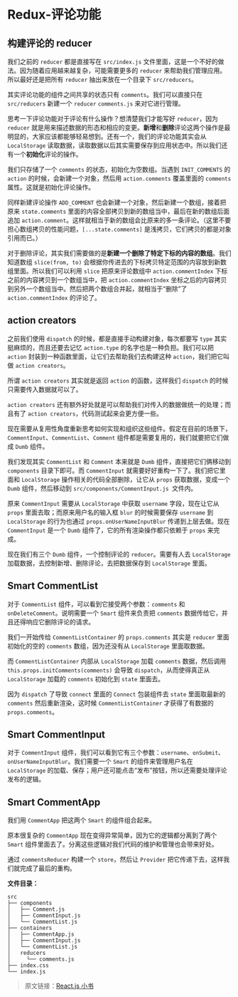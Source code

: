 # Redux-评论功能 #

## 构建评论的 reducer ##

我们之前的 `reducer` 都是直接写在 `src/index.js` 文件里面，这是一个不好的做法。因为随着应用越来越复杂，可能需要更多的 `reducer` 来帮助我们管理应用。所以最好还是把所有 `reducer` 抽出来放在一个目录下 `src/reducers`。

其实评论功能的组件之间共享的状态只有 `comments`。我们可以直接只在 `src/reducers` 新建一个 `reducer` `comments.js` 来对它进行管理。

思考一下评论功能对于评论有什么操作？想清楚我们才能写好 `reducer`，因为 `reducer` 就是用来描述数据的形态和相应的变更。**新增**和**删除**评论这两个操作是最明显的，大家应该都能够轻易想到。还有一个，我们的评论功能其实会从 `LocalStorage` 读取数据，读取数据以后其实需要保存到应用状态中。所以我们还有一个**初始化**评论的操作。

我们只存储了一个 `comments` 的状态，初始化为空数组。当遇到 `INIT_COMMENTS` 的 `action` 的时候，会新建一个对象，然后用 `action.comments` 覆盖里面的 `comments` 属性。这就是初始化评论操作。

同样新建评论操作 `ADD_COMMENT` 也会新建一个对象，然后新建一个数组，接着把原来 `state.comments` 里面的内容全部拷贝到新的数组当中，最后在新的数组后面追加 `action.comment`。这样就相当于新的数组会比原来的多一条评论。（这里不要担心数组拷贝的性能问题，`[...state.comments]` 是浅拷贝，它们拷贝的都是对象引用而已。）

对于删除评论，其实我们需要做的是**新建一个删除了特定下标的内容的数组**。我们知道数组 `slice(from, to)` 会根据你传进去的下标拷贝特定范围的内容放到新数组里面。所以我们可以利用 `slice` 把原来评论数组中 `action.commentIndex` 下标之前的内容拷贝到一个数组当中，把 `action.commentIndex` 坐标之后的内容拷贝到另外一个数组当中。然后把两个数组合并起，就相当于“删除”了 `action.commentIndex` 的评论了。

## action creators ##

之前我们使用 `dispatch` 的时候，都是直接手动构建对象，每次都要写 `type` 其实挺麻烦的，而且还要去记忆 `action.type` 的名字也是一种负担。我们可以把 `action` 封装到一种函数里面，让它们去帮助我们去构建这种 `action`，我们把它叫做 `action creators`。

所谓 `action creators` 其实就是返回 `action` 的函数，这样我们 `dispatch` 的时候只需要传入数据就可以了。

`action creators` 还有额外好处就是可以帮助我们对传入的数据做统一的处理；而且有了 `action creators`，代码测试起来会更方便一些。

现在需要从复用性角度重新思考如何实现和组织这些组件。假定在目前的场景下，`CommentInput`、`CommentList`、`Comment` 组件都是需要复用的，我们就要把它们做成 `Dumb` 组件。

我们发现其实 `CommentList` 和 `Comment` 本来就是 `Dumb` 组件，直接把它们俩移动到 `components` 目录下即可。而 `CommentInput` 就需要好好重构一下了。我们把它里面和 `LocalStorage` 操作相关的代码全部删除，让它从 `props` 获取数据，变成一个 `Dumb` 组件，然后移动到 `src/components/CommentInput.js `文件内。

原来 `CommentInput` 需要从 `LocalStorage` 中获取 `username` 字段，现在让它从 `props` 里面去取；而原来用户名的输入框 `blur` 的时候需要保存 `username` 到 `LocalStorage` 的行为也通过 `props.onUserNameInputBlur` 传递到上层去做。现在 `CommentInput` 是一个 `Dumb` 组件了，它的所有渲染操作都只依赖于 `props` 来完成。

现在我们有三个 `Dumb` 组件，一个控制评论的 `reducer`。需要有人去 `LocalStorage` 加载数据，去控制新增、删除评论，去把数据保存到 `LocalStorage` 里面。

## Smart CommentList ##

对于 `CommentList` 组件，可以看到它接受两个参数：`comments` 和 `onDeleteComment`。说明需要一个 `Smart` 组件来负责把 `comments` 数据传给它，并且还得响应它删除评论的请求。

我们一开始传给 `CommentListContainer` 的 `props.comments` 其实是 `reducer` 里面初始化的空的 `comments` 数组，因为还没有从 `LocalStorage` 里面取数据。

而 `CommentListContainer` 内部从 `LocalStorage` 加载 `comments` 数据，然后调用 `this.props.initComments(comments)` 会导致 `dispatch`，从而使得真正从 `LocalStorage` 加载的 `comments` 初始化到 `state` 里面去。

因为 `dispatch` 了导致 `connect` 里面的 `Connect` 包装组件去 `state` 里面取最新的 `comments` 然后重新渲染，这时候 `CommentListContainer` 才获得了有数据的 `props.comments`。

## Smart CommentInput ##

对于 `CommentInput` 组件，我们可以看到它有三个参数：`username`、`onSubmit`、`onUserNameInputBlur`。我们需要一个 `Smart` 的组件来管理用户名在 `LocalStorage` 的加载、保存；用户还可能点击“发布”按钮，所以还需要处理评论发布的逻辑。

## Smart CommentApp ##

我们用 `CommentApp` 把这两个 `Smart` 的组件组合起来。

原本很复杂的 `CommentApp` 现在变得异常简单，因为它的逻辑都分离到了两个 `Smart` 组件里面去了。分离这些逻辑对我们代码的维护和管理也会带来好处。

通过 `commentsReducer` 构建一个 `store`，然后让 `Provider` 把它传递下去，这样我们就完成了最后的重构。

**文件目录：**

    src
    ├── components
    │   ├── Comment.js
    │   ├── CommentInput.js
    │   └── CommentList.js
    ├── containers
    │   ├── CommentApp.js
    │   ├── CommentInput.js
    │   └── CommentList.js
    │   reducers
    │     └── comments.js
    ├── index.css
    └── index.js

> 原文链接：[React.js 小书](http://huziketang.mangojuice.top/books/react/)
